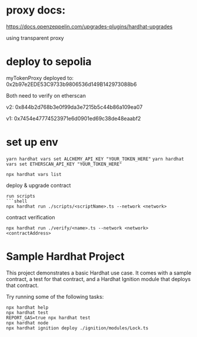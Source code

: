 # proxy docs:
https://docs.openzeppelin.com/upgrades-plugins/hardhat-upgrades

using transparent proxy 

# deploy to sepolia
myTokenProxy deployed to: 0x2b97e2EDE53C9733b9806536d149B142973088b6


Both need to verify on etherscan

v2:
0x844b2d768b3e0f99da3e7215b5c44b86a109ea07

v1:
0x7454e47774523971e6d0901ed69c38de48eaabf2

# set up env

`yarn hardhat vars set ALCHEMY_API_KEY "YOUR_TOKEN_HERE"`
`yarn hardhat vars set ETHERSCAN_API_KEY "YOUR_TOKEN_HERE"`

`npx hardhat vars list`


deploy & upgrade contract
```shell
run scripts
```shell
npx hardhat run ./scripts/<scriptName>.ts --network <network>
```

contract verification
```shell
npx hardhat run ./verify/<name>.ts --network <network> <contractAddress>
```


# Sample Hardhat Project

This project demonstrates a basic Hardhat use case. It comes with a sample contract, a test for that contract, and a Hardhat Ignition module that deploys that contract.

Try running some of the following tasks:

```shell
npx hardhat help
npx hardhat test
REPORT_GAS=true npx hardhat test
npx hardhat node
npx hardhat ignition deploy ./ignition/modules/Lock.ts
```
